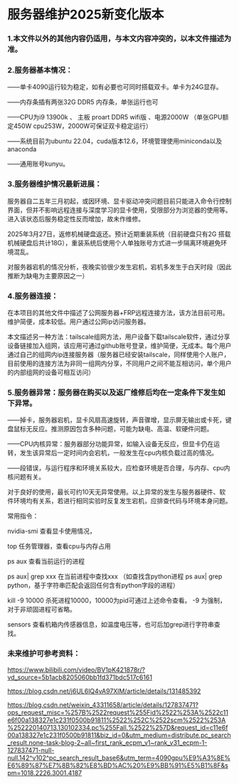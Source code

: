 # 服务器维护2025新变化版本
###  1.本文件以外的其他内容仍适用，与本文内容冲突的，以本文件描述为准。

### 2.服务器基本情况：

  ——单卡4090运行较为稳定，如有必要也可同时搭载双卡。单卡为24G显存。
  
  ——内存条插有两张32G DDR5 内存条，单张运行也可

  ——CPU为i9 13900k 、 主板 proart DDR5 wifi版 、电源2000W （单张GPU额定450W cpu253W，2000W可保证双卡稳定运行）

  ——系统目前为ubuntu 22.04，cuda版本12.6，环境管理使用miniconda以及anaconda

  ——通用账号kunyu。

### 3.服务器维护情况最新进展：

  服务器自二五年三月初起，或因环境、显卡驱动冲突问题目前只能进入命令行控制界面，但并不影响远程连接与深度学习的显卡使用，受限部分为浏览器的使用等。进入该状态后服务稳定性反而增加，故未作维修。
  
  2025年3月27日，返修机械硬盘返还。预计近期重装系统（目前硬盘只有2G 搭载机械硬盘后共计18G），重装系统后使用个人单独账号方式进一步隔离环境避免环境混乱。

  对服务器宕机的情况分析，夜晚实验很少发生宕机，宕机多发生于白天时段（因此推断为缺电为主要原因之一）



### 4.服务器连接：

在本项目的其他文件中描述了公网服务器+FRP远程连接方法，该方法目前可用。维护简便，成本较低。用户通过公网ip访问服务器。

本文描述另一种方法：tailscale组网方法，用户设备下载tailscale软件，通过分享设备链接加入组网，该应用可通过github账号登录，维护简便，无成本。每个用户通过自己的组网内ip连接服务器（服务器已经安装tailscale，同样使用个人账户，目前使用的连接方法为非同一组网内分享，不同用户之间不能互相访问，单个用户的内部组网的设备可相互访问）



### 5.服务器异常：服务器在购买以及返厂维修后均在一定条件下发生如下异常。

  ——掉卡，服务器宕机，显卡风扇高速旋转，声音骤增，显示屏无输出或卡死，键盘鼠标无反应。推测原因包含多种问题，可能为缺电、高温、软硬件问题。

  ——CPU内核异常：服务器部分功能异常，如输入设备无反应，但显卡仍在运转，发生该异常后一定时间内会宕机，一般发生在cpu内核负载过高的情况。

  ——段错误，与运行程序和环境关系较大，应检查环境是否合理，与内存、cpu内核问题有关。

对于良好的使用，最长可约10天无异常使用。以上异常的发生与服务器硬件、软件环境均有关系，若进行相同实验时反复发生宕机，应排查代码与环境本身问题。

常用指令： 

nvidia-smi   查看显卡使用情况，

top          任务管理器，查看cpu与内存占用

ps aux        查看当前运行的进程

ps aux| grep xxx   在当前进程中查找xxx （如查找含python进程 ps aux| grep python，基于字符串匹配会返回任何含有python字段的进程）

kill -9 10000     杀死进程10000，10000为pid可通过上述命令查看。 -9 为强制，对于非顽固进程可省略。

sensors 查看机箱内传感器信息，如温度电压等，也可后加grep进行字符串查找。


### 未来维护可参考资料：

https://www.bilibili.com/video/BV1pK421878r/?vd_source=5b1acb8205060bb1fd371bdc517c6161

https://blog.csdn.net/j6UL6lQ4vA97XlM/article/details/131485392

https://blog.csdn.net/weixin_43311658/article/details/127837471?ops_request_misc=%257B%2522request%255Fid%2522%253A%2522c11e6f00a138327e1c231f0500b91811%2522%252C%2522scm%2522%253A%252220140713.130102334.pc%255Fall.%2522%257D&request_id=c11e6f00a138327e1c231f0500b91811&biz_id=0&utm_medium=distribute.pc_search_result.none-task-blog-2~all~first_rank_ecpm_v1~rank_v31_ecpm-1-127837471-null-null.142^v102^pc_search_result_base6&utm_term=4090gpu%E9%A3%8E%E6%89%87%E7%8B%82%E8%BD%AC%20%E9%BB%91%E5%B1%8F&spm=1018.2226.3001.4187








